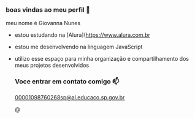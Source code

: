 ### boas vindas ao meu perfil 💙

meu nome é Giovanna Nunes 

- estou estudando na [Alura](https://www.alura.com.br
- estou me desenvolvendo na linguagem JavaScript
- utilizo esse espaço para minha organização e compartilhamento dos meus projetos desenvolvidos

  ### Voce entrar em contato comigo 📫

  00001098760268sp@al.educaco.sp.gov.br

  @
